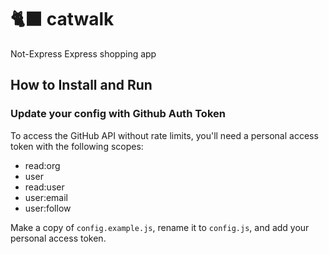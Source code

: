 # 🐈‍⬛ catwalk
Not-Express Express shopping app

## How to Install and Run

### Update your config with Github Auth Token
To access the GitHub API without rate limits, you'll need a personal access token with the following scopes:
- read:org
- user
- read:user
- user:email
- user:follow

Make a copy of `config.example.js`, rename it to `config.js`, and add your personal access token.

